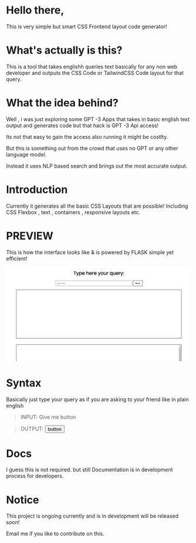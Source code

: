 # Hello there,

This is very simple but smart CSS Frontend layout code generator!

# What's actually is this?

This is a tool that takes englishh queries text basically for any non web developer and outputs the CSS Code or TailwindCSS Code layout for that query.

# What the idea behind?

Well , i was just exploring some GPT -3 Apps that takes in basic english text output and generates code but that hack is GPT -3 Api access!

Its not that easy to gain the access also running it might be costlty.

But this is something out from the crowd that uses no GPT or any other language model.

Instead it uses NLP based search and brings out the most accurate output.


# Introduction

 
Currently it generates all the basic CSS Layouts that are possible!
Including CSS Flexbox , text , containers , responsive layouts etc.


# PREVIEW

This is how the interface looks like & is powered by FLASK simple yet efficient!

![](preview.png)

# Syntax

Basically just type your query as if you are asking to your friend like in plain english 

> INPUT: Give me button

> OUTPUT: <button class='__tailwindCSS Classes__'>button</button>


# Docs 

I guess this is not required.
but still Documentation is in development process for developers.

# Notice

This project is ongoing currently and is in development will be released soon!

Email me if you like to contribute on this.